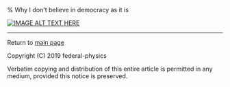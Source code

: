 % Why I don't believe in democracy as it is

[![IMAGE ALT TEXT HERE](https://img.youtube.com/vi/fLJBzhcSWTk/0.jpg)](https://www.youtube.com/watch?v=fLJBzhcSWTk) 

---

Return to [main page](index.html)

Copyright (C) 2019 federal-physics

Verbatim copying and distribution of this entire article is permitted in any medium, provided this notice is preserved.